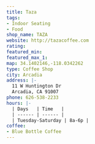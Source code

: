 ```yaml
---
title: Taza
tags:
- Indoor Seating
- Food
shop_name: TAZA
website: http://tazacoffee.com
rating: 
featured_min: 
featured_max_1: 
map: 34.1402146,-118.0342262
type: Coffee Shop
city: Arcadia
address: |-
  11 W Huntington Dr
  Arcadia, CA 91007
phone: 626-538-2233
hours: |-
  | Days   | Time   |
  | ------ | ------ |
  | Tuesday-Saturday | 8a-6p |
coffee:
- Blue Bottle Coffee
---
```


